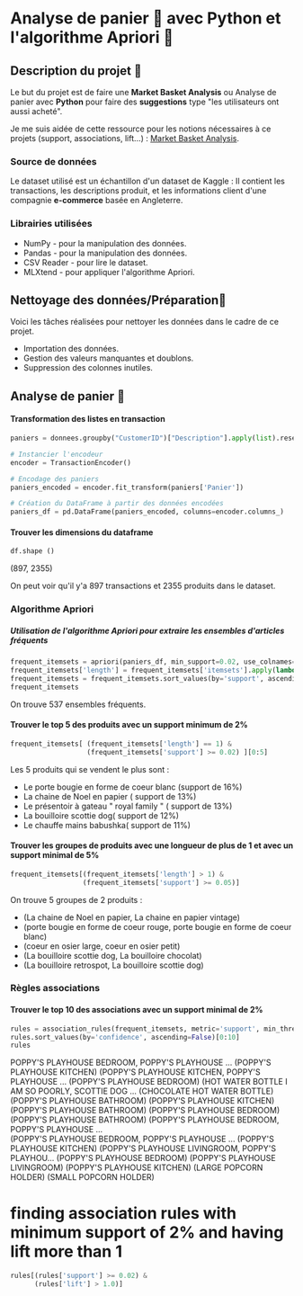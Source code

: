 # Analyse de panier 🛒 avec Python et l'algorithme Apriori 🤖

## Description du projet 📖

Le but du projet est de faire une **Market Basket Analysis** ou Analyse de panier avec **Python** pour faire des **suggestions** type "les utilisateurs ont aussi acheté".

Je me suis aidée de cette ressource pour les notions nécessaires à ce projets (support, associations, lift...) : [Market Basket Analysis](https://medium.com/@khusheekapoor/market-basket-analysis-association-rule-mining-dd632aa31a36/).

### Source de données

Le dataset utilisé est un échantillon d'un dataset de Kaggle : Il contient les transactions, les descriptions produit, et les informations client d'une compagnie **e-commerce** basée en Angleterre.

### Librairies utilisées
* NumPy - pour la manipulation des données. 
* Pandas - pour la manipulation des données.  
* CSV Reader - pour lire le dataset. 
* MLXtend -  pour appliquer l'algorithme Apriori.

## Nettoyage des données/Préparation🧹
 Voici les tâches réalisées pour nettoyer les données dans le cadre de ce projet.
 
* Importation des données. 
* Gestion des valeurs manquantes et doublons.  
* Suppression des colonnes inutiles.

## Analyse de panier 👜

#### Transformation des listes en transaction

```python
paniers = donnees.groupby("CustomerID")["Description"].apply(list).reset_index(name="Panier")

# Instancier l'encodeur
encoder = TransactionEncoder()

# Encodage des paniers
paniers_encoded = encoder.fit_transform(paniers['Panier'])

# Création du DataFrame à partir des données encodées
paniers_df = pd.DataFrame(paniers_encoded, columns=encoder.columns_)
```

#### Trouver les dimensions du dataframe
```python
df.shape ()
```
(897, 2355) 

On peut voir qu'il y'a 897 transactions et 2355 produits dans le dataset.

### Algorithme Apriori

##### Utilisation de l'algorithme Apriori pour extraire les ensembles d'articles fréquents
```python
frequent_itemsets = apriori(paniers_df, min_support=0.02, use_colnames=True)
frequent_itemsets['length'] = frequent_itemsets['itemsets'].apply(lambda x: len(x))
frequent_itemsets = frequent_itemsets.sort_values(by='support', ascending=False)
frequent_itemsets
```
On trouve 537 ensembles fréquents.

#### Trouver le top 5 des produits avec un support minimum de 2%
```python
frequent_itemsets[ (frequent_itemsets['length'] == 1) &
                   (frequent_itemsets['support'] >= 0.02) ][0:5]
```

Les 5 produits qui se vendent le plus sont : 

* Le porte bougie en forme de coeur blanc (support de 16%)
* La chaine de Noel en papier ( support de 13%)
* Le présentoir à gateau " royal family " ( support de 13%)
* La bouilloire scottie dog( support de 12%)
* Le chauffe mains babushka( support de 11%)

#### Trouver les groupes de produits avec une longueur de plus de 1 et avec un support minimal de 5%
```python
frequent_itemsets[(frequent_itemsets['length'] > 1) &
                  (frequent_itemsets['support'] >= 0.05)]
```

On trouve 5 groupes de 2 produits : 

* (La chaine de Noel en papier, La chaine en papier vintage)
* (porte bougie en forme de coeur rouge, porte bougie en forme de coeur blanc)
* (coeur en osier large, coeur en osier petit)	
* (La bouilloire scottie dog, La bouilloire chocolat)
* (La bouilloire retrospot, La bouilloire scottie dog)

### Règles associations

#### Trouver le top 10 des associations avec un support minimal de 2%

```python
rules = association_rules(frequent_itemsets, metric='support', min_threshold=0.02)
rules.sort_values(by='confidence', ascending=False)[0:10]
rules
```
POPPY'S PLAYHOUSE BEDROOM, POPPY'S PLAYHOUSE ...	(POPPY'S PLAYHOUSE KITCHEN)
(POPPY'S PLAYHOUSE KITCHEN, POPPY'S PLAYHOUSE ...	(POPPY'S PLAYHOUSE BEDROOM)	
(HOT WATER BOTTLE I AM SO POORLY, SCOTTIE DOG ...	(CHOCOLATE HOT WATER BOTTLE)	
(POPPY'S PLAYHOUSE BATHROOM)	(POPPY'S PLAYHOUSE KITCHEN)	
(POPPY'S PLAYHOUSE BATHROOM)	(POPPY'S PLAYHOUSE BEDROOM)	
(POPPY'S PLAYHOUSE BATHROOM)	(POPPY'S PLAYHOUSE BEDROOM, POPPY'S PLAYHOUSE ...	
(POPPY'S PLAYHOUSE BEDROOM, POPPY'S PLAYHOUSE ...	(POPPY'S PLAYHOUSE KITCHEN)	
(POPPY'S PLAYHOUSE LIVINGROOM, POPPY'S PLAYHOU...	(POPPY'S PLAYHOUSE BEDROOM)	
(POPPY'S PLAYHOUSE LIVINGROOM)	(POPPY'S PLAYHOUSE KITCHEN) 
(LARGE POPCORN HOLDER)	(SMALL POPCORN HOLDER)

# finding association rules with minimum support of 2% and having lift more than 1
```python
rules[(rules['support'] >= 0.02) &
      (rules['lift'] > 1.0)]
```
